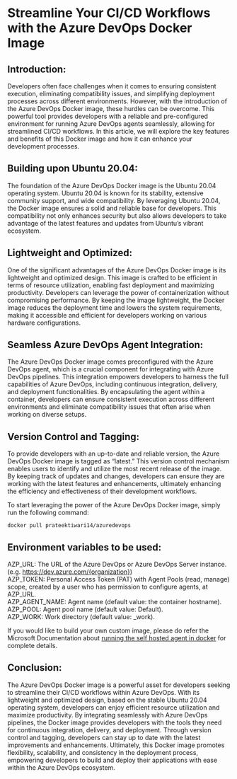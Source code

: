 # Streamline Your CI/CD Workflows with the Azure DevOps Docker Image

## Introduction: 
Developers often face challenges when it comes to ensuring consistent execution, eliminating compatibility issues, and simplifying deployment processes across different environments. However, with the introduction of the Azure DevOps Docker image, these hurdles can be overcome. This powerful tool provides developers with a reliable and pre-configured environment for running Azure DevOps agents seamlessly, allowing for streamlined CI/CD workflows. In this article, we will explore the key features and benefits of this Docker image and how it can enhance your development processes.

## Building upon Ubuntu 20.04: 
The foundation of the Azure DevOps Docker image is the Ubuntu 20.04 operating system. Ubuntu 20.04 is known for its stability, extensive community support, and wide compatibility. By leveraging Ubuntu 20.04, the Docker image ensures a solid and reliable base for developers. This compatibility not only enhances security but also allows developers to take advantage of the latest features and updates from Ubuntu’s vibrant ecosystem.

## Lightweight and Optimized: 
One of the significant advantages of the Azure DevOps Docker image is its lightweight and optimized design. This image is crafted to be efficient in terms of resource utilization, enabling fast deployment and maximizing productivity. Developers can leverage the power of containerization without compromising performance. By keeping the image lightweight, the Docker image reduces the deployment time and lowers the system requirements, making it accessible and efficient for developers working on various hardware configurations.

## Seamless Azure DevOps Agent Integration: 
The Azure DevOps Docker image comes preconfigured with the Azure DevOps agent, which is a crucial component for integrating with Azure DevOps pipelines. This integration empowers developers to harness the full capabilities of Azure DevOps, including continuous integration, delivery, and deployment functionalities. By encapsulating the agent within a container, developers can ensure consistent execution across different environments and eliminate compatibility issues that often arise when working on diverse setups.

## Version Control and Tagging: 
To provide developers with an up-to-date and reliable version, the Azure DevOps Docker image is tagged as “latest.” This version control mechanism enables users to identify and utilize the most recent release of the image. By keeping track of updates and changes, developers can ensure they are working with the latest features and enhancements, ultimately enhancing the efficiency and effectiveness of their development workflows.

To start leveraging the power of the Azure DevOps Docker image, simply run the following command:
```
docker pull prateektiwari14/azuredevops
```

## Environment variables to be used:
AZP_URL: The URL of the Azure DevOps or Azure DevOps Server instance. (e.g. https://dev.azure.com/{organization}) <br>
AZP_TOKEN: Personal Access Token (PAT) with Agent Pools (read, manage) scope, created by a user who has permission to configure agents, at AZP_URL. <br>
AZP_AGENT_NAME: Agent name (default value: the container hostname). <br>
AZP_POOL: Agent pool name (default value: Default). <br>
AZP_WORK: Work directory (default value: _work). <br>

If you would like to build your own custom image, please do refer the Microsoft Documentation about [running the self hosted agent in docker]([url](https://learn.microsoft.com/en-us/azure/devops/pipelines/agents/docker?view=azure-devops)) for complete details.

## Conclusion: 
The Azure DevOps Docker image is a powerful asset for developers seeking to streamline their CI/CD workflows within Azure DevOps. With its lightweight and optimized design, based on the stable Ubuntu 20.04 operating system, developers can enjoy efficient resource utilization and maximize productivity. By integrating seamlessly with Azure DevOps pipelines, the Docker image provides developers with the tools they need for continuous integration, delivery, and deployment. Through version control and tagging, developers can stay up to date with the latest improvements and enhancements. Ultimately, this Docker image promotes flexibility, scalability, and consistency in the deployment process, empowering developers to build and deploy their applications with ease within the Azure DevOps ecosystem.

